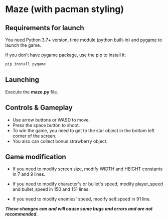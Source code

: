 # Maze (with pacman styling)

## Requirements for launch
You need Python 3.7+ version, time module (python built-in) and [pygame](https://pypi.org/project/pygame/) to launch the game.

If you don't have pygame package, use the pip to install it:
```bash
pip install pygame
```

## Launching
Execute the **maze.py** file.

## Controls & Gameplay
- Use arrow buttons or WASD to move.
- Press the space button to shoot.
- To win the game, you need to get to the star object in the bottom left corner of the screen.
- You also can collect bonus strawberry object.

## Game modification
- If you need to modify screen size, modify WIDTH and HEIGHT constants in 7 and 9 lines.

- If you need to modify character's or bullet's speed, modify player_speed and bullet_speed in 150 and 151 lines.

- If you need to modify enemies' speed, modify self.speed in 91 line.

***These changes can and will cause some bugs and errors and are not recommended.***
